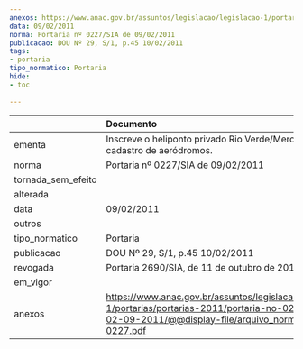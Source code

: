 ```yaml
---
anexos: https://www.anac.gov.br/assuntos/legislacao/legislacao-1/portarias/portarias-2011/portaria-no-0227-sia-de-02-09-2011/@@display-file/arquivo_norma/PA2011-0227.pdf
data: 09/02/2011
norma: Portaria nº 0227/SIA de 09/02/2011
publicacao: DOU Nº 29, S/1, p.45 10/02/2011
tags:
- portaria
tipo_normatico: Portaria
hide: 
- toc 
 
---
```


|                    | Documento                                                                                                                                                         |
|:-------------------|:------------------------------------------------------------------------------------------------------------------------------------------------------------------|
| ementa             | Inscreve o heliponto privado Rio Verde/Mercosul (PR) no cadastro de aeródromos.                                                                                   |
| norma              | Portaria nº 0227/SIA de 09/02/2011                                                                                                                                |
| tornada_sem_efeito |                                                                                                                                                                   |
| alterada           |                                                                                                                                                                   |
| data               | 09/02/2011                                                                                                                                                        |
| outros             |                                                                                                                                                                   |
| tipo_normatico     | Portaria                                                                                                                                                          |
| publicacao         | DOU Nº 29, S/1, p.45 10/02/2011                                                                                                                                   |
| revogada           | Portaria 2690/SIA, de 11 de outubro de 2013                                                                                                                       |
| em_vigor           |                                                                                                                                                                   |
| anexos             | https://www.anac.gov.br/assuntos/legislacao/legislacao-1/portarias/portarias-2011/portaria-no-0227-sia-de-02-09-2011/@@display-file/arquivo_norma/PA2011-0227.pdf |